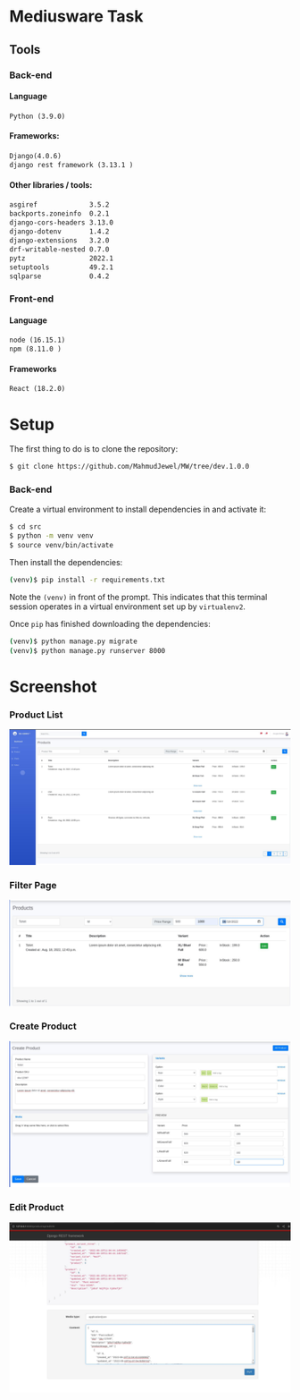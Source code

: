 ﻿# Mediusware Task
## Tools
### Back-end
#### Language
	Python (3.9.0)

#### Frameworks:
	Django(4.0.6)
	django rest framework (3.13.1 )
	
#### Other libraries / tools:
	asgiref             3.5.2
	backports.zoneinfo  0.2.1
	django-cors-headers 3.13.0
	django-dotenv       1.4.2
	django-extensions   3.2.0
	drf-writable-nested 0.7.0
	pytz                2022.1
	setuptools          49.2.1
	sqlparse            0.4.2	

### Front-end
#### Language
	node (16.15.1)
	npm (8.11.0 )

####  Frameworks
	React (18.2.0)

# Setup
The first thing to do is to clone the repository:
```sh
$ git clone https://github.com/MahmudJewel/MW/tree/dev.1.0.0
```
### Back-end
Create a virtual environment to install dependencies in and activate it:
```sh
$ cd src
$ python -m venv venv
$ source venv/bin/activate
```
Then install the dependencies:
```sh
(venv)$ pip install -r requirements.txt
```
Note the `(venv)` in front of the prompt. This indicates that this terminal
session operates in a virtual environment set up by `virtualenv2`.

Once `pip` has finished downloading the dependencies:
```sh
(venv)$ python manage.py migrate
(venv)$ python manage.py runserver 8000
```

# Screenshot
### Product List
![ Product List](https://github.com/MahmudJewel/MW/blob/dev.1.0.0/screenshot/0-product%20list.jpg)

### Filter Page
![Filter Page](https://github.com/MahmudJewel/MW/blob/dev.1.0.0/screenshot/1-filter.jpg)

### Create Product
![Ceate Product](https://github.com/MahmudJewel/MW/blob/dev.1.0.0/screenshot/3-Create%20product.jpg)

### Edit Product
![ Edit Product](https://github.com/MahmudJewel/MW/blob/dev.1.0.0/screenshot/5-api-edit%20product.jpg)
